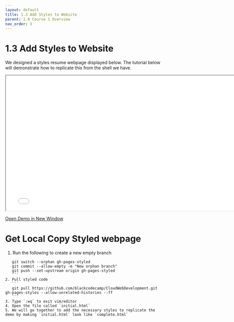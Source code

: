 ```yaml
---
layout: default
title: 1.3 Add Styles to Website
parent: 1.0 Course 1 Overview
nav_order: 3
---
```

# 1.3 Add Styles to Website
We designed a styles resume webpage displayed below. The tutorial below will demonstrate how to replicate this from the shell we have.

<iframe src = "personalized.html" frameborder="1" width="768" height="432" scrolling="no"></iframe>

<a href = "/CloudWebDevelopment/personalized.html" target = "_blank">Open Demo in New Window</a>

# Get Local Copy Styled webpage
1. Run the following to create a new empty branch
 ```
    git switch --orphan gh-pages-styled
    git commit --allow-empty -m "New orphan branch"
    git push --set-upstream origin gh-pages-styled
    ```
2. Pull styled code
    ```
    git pull https://github.com/blackcodecamp/CloudWebDevelopment.git gh-pages-styles --allow-unrelated-histories --ff
    ```
3. Type `:wq` to exit vim/editor
4. Open the file called `initial.html`
5. We will go together to add the necessary styles to replicate the demo by making `initial.html` look like `complete.html`



